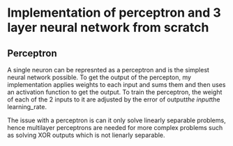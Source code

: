 # **Implementation of perceptron and 3 layer neural network from scratch**

## **Perceptron**
A single neuron can be represnted as a perceptron and is the simplest neural network possible.
To get the output of the percepton, my implementation applies weights to each input and sums them and then uses an activation function to get the output.
To train the perceptron, the weight of each of the 2 inputs to it are adjusted by the error of output*the input*the learning_rate. 

The issue with a perceptron is can it only solve linearly separable problems, hence multilayer perceptrons are needed for more complex problems such as solving XOR outputs which is not lienarly separable.
